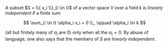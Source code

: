 A subset $S = \\{ v_i \\}_{i \in I}$ of a vector space $V$ over a field $k$ is *linearly independent* if a finite sum

$$
\sum_{i \in I} \alpha_i v_i = 0 \\;, \qquad \alpha_i \in k
$$

(all but finitely many of $\alpha_i$ are 0) only when all the $\alpha_i = 0$. By abuse of language, one also says that the members of $S$ are *linearly independent*.
